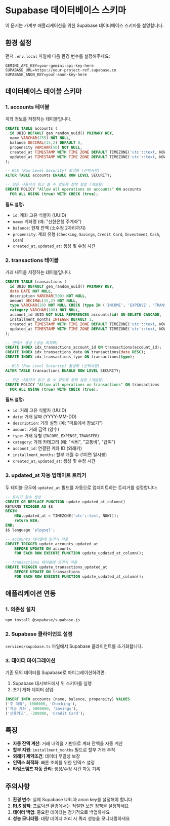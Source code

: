 # Supabase 데이터베이스 스키마

이 문서는 가계부 애플리케이션을 위한 Supabase 데이터베이스 스키마를 설명합니다.

## 환경 설정

먼저 `.env.local` 파일에 다음 환경 변수를 설정해주세요:

```env
GEMINI_API_KEY=your-gemini-api-key-here
SUPABASE_URL=https://your-project-ref.supabase.co
SUPABASE_ANON_KEY=your-anon-key-here
```

## 데이터베이스 테이블 스키마

### 1. accounts 테이블

계좌 정보를 저장하는 테이블입니다.

```sql
CREATE TABLE accounts (
  id UUID DEFAULT gen_random_uuid() PRIMARY KEY,
  name VARCHAR(255) NOT NULL,
  balance DECIMAL(15,2) DEFAULT 0,
  propensity VARCHAR(50) NOT NULL,
  created_at TIMESTAMP WITH TIME ZONE DEFAULT TIMEZONE('utc'::text, NOW()) NOT NULL,
  updated_at TIMESTAMP WITH TIME ZONE DEFAULT TIMEZONE('utc'::text, NOW()) NOT NULL
);

-- RLS (Row Level Security) 활성화 (선택사항)
ALTER TABLE accounts ENABLE ROW LEVEL SECURITY;

-- 모든 사용자가 읽고 쓸 수 있도록 정책 설정 (개발용)
CREATE POLICY "Allow all operations on accounts" ON accounts
  FOR ALL USING (true) WITH CHECK (true);
```

**필드 설명:**
- `id`: 계좌 고유 식별자 (UUID)
- `name`: 계좌명 (예: "신한은행 주계좌")
- `balance`: 현재 잔액 (소수점 2자리까지)
- `propensity`: 계좌 유형 (`Checking`, `Savings`, `Credit Card`, `Investment`, `Cash`, `Loan`)
- `created_at`, `updated_at`: 생성 및 수정 시간

### 2. transactions 테이블

거래 내역을 저장하는 테이블입니다.

```sql
CREATE TABLE transactions (
  id UUID DEFAULT gen_random_uuid() PRIMARY KEY,
  date DATE NOT NULL,
  description VARCHAR(500) NOT NULL,
  amount DECIMAL(15,2) NOT NULL,
  type VARCHAR(20) NOT NULL CHECK (type IN ('INCOME', 'EXPENSE', 'TRANSFER')),
  category VARCHAR(100) NOT NULL,
  account_id UUID NOT NULL REFERENCES accounts(id) ON DELETE CASCADE,
  installment_months INTEGER DEFAULT 1,
  created_at TIMESTAMP WITH TIME ZONE DEFAULT TIMEZONE('utc'::text, NOW()) NOT NULL,
  updated_at TIMESTAMP WITH TIME ZONE DEFAULT TIMEZONE('utc'::text, NOW()) NOT NULL
);

-- 인덱스 생성 (성능 최적화)
CREATE INDEX idx_transactions_account_id ON transactions(account_id);
CREATE INDEX idx_transactions_date ON transactions(date DESC);
CREATE INDEX idx_transactions_type ON transactions(type);

-- RLS (Row Level Security) 활성화 (선택사항)
ALTER TABLE transactions ENABLE ROW LEVEL SECURITY;

-- 모든 사용자가 읽고 쓸 수 있도록 정책 설정 (개발용)
CREATE POLICY "Allow all operations on transactions" ON transactions
  FOR ALL USING (true) WITH CHECK (true);
```

**필드 설명:**
- `id`: 거래 고유 식별자 (UUID)
- `date`: 거래 날짜 (YYYY-MM-DD)
- `description`: 거래 설명 (예: "마트에서 장보기")
- `amount`: 거래 금액 (양수)
- `type`: 거래 유형 (`INCOME`, `EXPENSE`, `TRANSFER`)
- `category`: 거래 카테고리 (예: "식비", "교통비", "급여")
- `account_id`: 연결된 계좌 ID (외래키)
- `installment_months`: 할부 개월 수 (1이면 일시불)
- `created_at`, `updated_at`: 생성 및 수정 시간

### 3. updated_at 자동 업데이트 트리거

두 테이블 모두에 `updated_at` 필드를 자동으로 업데이트하는 트리거를 설정합니다:

```sql
-- 트리거 함수 생성
CREATE OR REPLACE FUNCTION update_updated_at_column()
RETURNS TRIGGER AS $$
BEGIN
    NEW.updated_at = TIMEZONE('utc'::text, NOW());
    return NEW;
END;
$$ language 'plpgsql';

-- accounts 테이블에 트리거 적용
CREATE TRIGGER update_accounts_updated_at 
    BEFORE UPDATE ON accounts
    FOR EACH ROW EXECUTE FUNCTION update_updated_at_column();

-- transactions 테이블에 트리거 적용
CREATE TRIGGER update_transactions_updated_at 
    BEFORE UPDATE ON transactions
    FOR EACH ROW EXECUTE FUNCTION update_updated_at_column();
```

## 애플리케이션 연동

### 1. 의존성 설치

```bash
npm install @supabase/supabase-js
```

### 2. Supabase 클라이언트 설정

`services/supabase.ts` 파일에서 Supabase 클라이언트를 초기화합니다.

### 3. 데이터 마이그레이션

기존 모의 데이터를 Supabase로 마이그레이션하려면:

1. Supabase 대시보드에서 위 스키마를 실행
2. 초기 계좌 데이터 삽입:

```sql
INSERT INTO accounts (name, balance, propensity) VALUES 
('주 계좌', 1000000, 'Checking'),
('적금 계좌', 5000000, 'Savings'),
('신용카드', -200000, 'Credit Card');
```

## 특징

- **자동 잔액 계산**: 거래 내역을 기반으로 계좌 잔액을 자동 계산
- **할부 지원**: `installment_months` 필드로 할부 거래 추적
- **외래키 제약조건**: 데이터 무결성 보장
- **인덱스 최적화**: 빠른 조회를 위한 인덱스 설정
- **타임스탬프 자동 관리**: 생성/수정 시간 자동 기록

## 주의사항

1. **환경 변수**: 실제 Supabase URL과 anon key를 설정해야 합니다
2. **RLS 정책**: 프로덕션 환경에서는 적절한 보안 정책을 설정하세요
3. **데이터 백업**: 중요한 데이터는 정기적으로 백업하세요
4. **성능 모니터링**: 대량 데이터 처리 시 쿼리 성능을 모니터링하세요